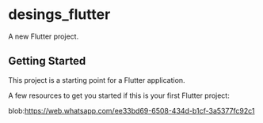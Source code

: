 # desings_flutter

A new Flutter project.

## Getting Started

This project is a starting point for a Flutter application.

A few resources to get you started if this is your first Flutter project:

blob:https://web.whatsapp.com/ee33bd69-6508-434d-b1cf-3a5377fc92c1

